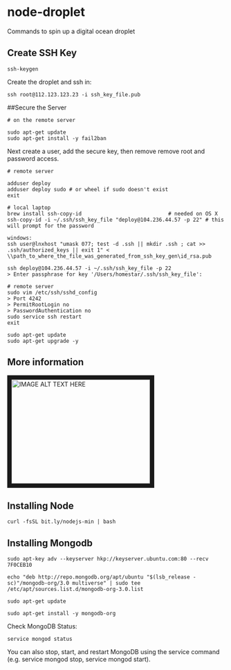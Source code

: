 # node-droplet
Commands to spin up a digital ocean droplet

## Create SSH Key
```linux
ssh-keygen
```

Create the droplet and ssh in:
```linux
ssh root@112.123.123.23 -i ssh_key_file.pub
```

##Secure the Server

```linux
# on the remote server

sudo apt-get update
sudo apt-get install -y fail2ban
```

Next create a user, add the secure key, then remove remove root and password access.

```linux
# remote server

adduser deploy
adduser deploy sudo # or wheel if sudo doesn't exist
exit
```

```linux
# local laptop
brew install ssh-copy-id                            # needed on OS X
ssh-copy-id -i ~/.ssh/ssh_key_file "deploy@104.236.44.57 -p 22" # this will prompt for the password

windows:
ssh user@lnxhost "umask 077; test -d .ssh || mkdir .ssh ; cat >> .ssh/authorized_keys || exit 1" < \\path_to_where_the_file_was_generated_from_ssh_key_gen\id_rsa.pub

ssh deploy@104.236.44.57 -i ~/.ssh/ssh_key_file -p 22
> Enter passphrase for key '/Users/homestar/.ssh/ssh_key_file':
```

```linux
# remote server
sudo vim /etc/ssh/sshd_config
> Port 4242
> PermitRootLogin no
> PasswordAuthentication no
sudo service ssh restart
exit
```

```linux
sudo apt-get update
sudo apt-get upgrade -y
```

## More information

<a href="http://www.youtube.com/watch?feature=player_embedded&v=YZzhIIJmlE0
" target="_blank"><img src="http://img.youtube.com/vi/YZzhIIJmlE0/0.jpg" 
alt="IMAGE ALT TEXT HERE" width="320" height="240" border="10" /></a>

## Installing Node

```linux
curl -fsSL bit.ly/nodejs-min | bash
```

## Installing Mongodb

```linux
sudo apt-key adv --keyserver hkp://keyserver.ubuntu.com:80 --recv 7F0CEB10

echo "deb http://repo.mongodb.org/apt/ubuntu "$(lsb_release -sc)"/mongodb-org/3.0 multiverse" | sudo tee /etc/apt/sources.list.d/mongodb-org-3.0.list

sudo apt-get update

sudo apt-get install -y mongodb-org
```

Check MongoDB Status: 
```linux
service mongod status
```

You can also stop, start, and restart MongoDB using the service command (e.g. service mongod stop, service mongod start).
